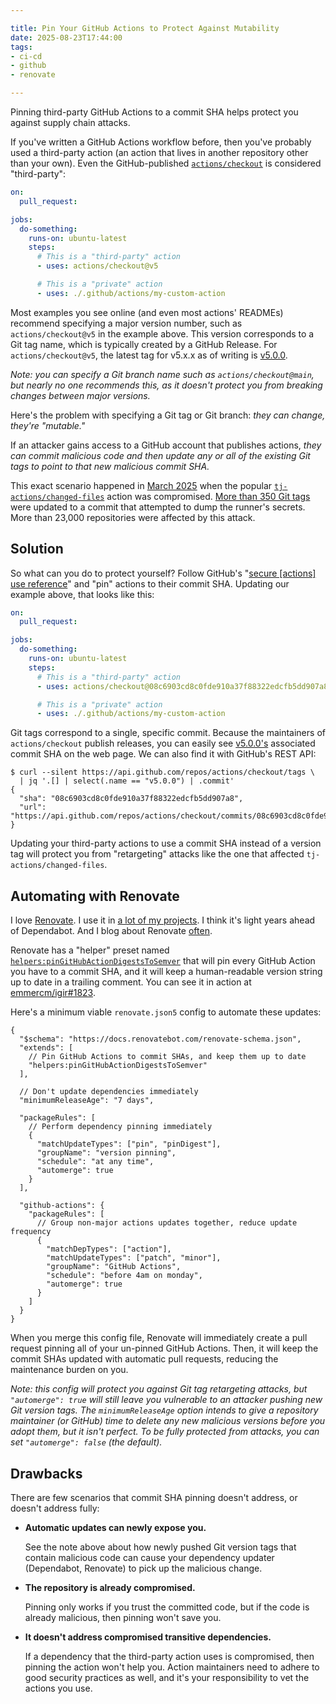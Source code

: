```yaml
---

title: Pin Your GitHub Actions to Protect Against Mutability
date: 2025-08-23T17:44:00
tags:
- ci-cd
- github
- renovate

---
```


Pinning third-party GitHub Actions to a commit SHA helps protect you against supply chain attacks.

If you've written a GitHub Actions workflow before, then you've probably used a third-party action (an action that lives in another repository other than your own). Even the GitHub-published [`actions/checkout`](https://github.com/actions/checkout) is considered "third-party":

```yaml
on:
  pull_request:

jobs:
  do-something:
    runs-on: ubuntu-latest
    steps:
      # This is a "third-party" action
      - uses: actions/checkout@v5

      # This is a "private" action
      - uses: ./.github/actions/my-custom-action
```

Most examples you see online (and even most actions' READMEs) recommend specifying a major version number, such as `actions/checkout@v5` in the example above. This version corresponds to a Git tag name, which is typically created by a GitHub Release. For `actions/checkout@v5`, the latest tag for v5.x.x as of writing is [v5.0.0](https://github.com/actions/checkout/releases/tag/v5.0.0).

_Note: you can specify a Git branch name such as `actions/checkout@main`, but nearly no one recommends this, as it doesn't protect you from breaking changes between major versions._

Here's the problem with specifying a Git tag or Git branch: _they can change, they're "mutable."_

If an attacker gains access to a GitHub account that publishes actions, _they can commit malicious code and then update any or all of the existing Git tags to point to that new malicious commit SHA._

This exact scenario happened in [March 2025](https://www.stepsecurity.io/blog/harden-runner-detection-tj-actions-changed-files-action-is-compromised) when the popular [`tj-actions/changed-files`](https://github.com/tj-actions/changed-files) action was compromised. [More than 350 Git tags](https://gist.github.com/stevebeattie/1847841fb3b1bfbf6d8449ae2fb0e8a2) were updated to a commit that attempted to dump the runner's secrets. More than 23,000 repositories were affected by this attack.

## Solution

So what can you do to protect yourself? Follow GitHub's "[secure [actions] use reference](https://docs.github.com/en/actions/reference/security/secure-use#using-third-party-actions)" and "pin" actions to their commit SHA. Updating our example above, that looks like this:

```yaml
on:
  pull_request:

jobs:
  do-something:
    runs-on: ubuntu-latest
    steps:
      # This is a "third-party" action
      - uses: actions/checkout@08c6903cd8c0fde910a37f88322edcfb5dd907a8 # v5.0.0

      # This is a "private" action
      - uses: ./.github/actions/my-custom-action
```

Git tags correspond to a single, specific commit. Because the maintainers of `actions/checkout` publish releases, you can easily see [v5.0.0's](https://github.com/actions/checkout/releases/tag/v5.0.0) associated commit SHA on the web page. We can also find it with GitHub's REST API:

```shell
$ curl --silent https://api.github.com/repos/actions/checkout/tags \
  | jq '.[] | select(.name == "v5.0.0") | .commit'
{
  "sha": "08c6903cd8c0fde910a37f88322edcfb5dd907a8",
  "url": "https://api.github.com/repos/actions/checkout/commits/08c6903cd8c0fde910a37f88322edcfb5dd907a8"
}
```

Updating your third-party actions to use a commit SHA instead of a version tag will protect you from "retargeting" attacks like the one that affected `tj-actions/changed-files`.

## Automating with Renovate

I love [Renovate](https://www.mend.io/renovate/). I use it in [a lot of my projects](https://github.com/search?q=user%3Aemmercm+%28path%3A**%2Frenovate.json+OR+path%3A**%2Frenovate.json5%29&type=code&ref=advsearch). I think it's light years ahead of Dependabot. And I blog about Renovate [often](/blog/tag/renovate/).

Renovate has a "helper" preset named [`helpers:pinGitHubActionDigestsToSemver`](https://docs.renovatebot.com/presets-helpers/#helperspingithubactiondigeststosemver) that will pin every GitHub Action you have to a commit SHA, and it will keep a human-readable version string up to date in a trailing comment. You can see it in action at [emmercm/igir#1823](https://github.com/emmercm/igir/pull/1823).

Here's a minimum viable `renovate.json5` config to automate these updates:

```json5
{
  "$schema": "https://docs.renovatebot.com/renovate-schema.json",
  "extends": [
    // Pin GitHub Actions to commit SHAs, and keep them up to date
    "helpers:pinGitHubActionDigestsToSemver"
  ],

  // Don't update dependencies immediately
  "minimumReleaseAge": "7 days",

  "packageRules": [
    // Perform dependency pinning immediately
    {
      "matchUpdateTypes": ["pin", "pinDigest"],
      "groupName": "version pinning",
      "schedule": "at any time",
      "automerge": true
    }
  ],

  "github-actions": {
    "packageRules": [
      // Group non-major actions updates together, reduce update frequency
      {
        "matchDepTypes": ["action"],
        "matchUpdateTypes": ["patch", "minor"],
        "groupName": "GitHub Actions",
        "schedule": "before 4am on monday",
        "automerge": true
      }
    ]
  }
}
```

When you merge this config file, Renovate will immediately create a pull request pinning all of your un-pinned GitHub Actions. Then, it will keep the commit SHAs updated with automatic pull requests, reducing the maintenance burden on you.

_Note: this config will protect you against Git tag retargeting attacks, but `"automerge": true` will still leave you vulnerable to an attacker pushing new Git version tags. The `minimumReleaseAge` option intends to give a repository maintainer (or GitHub) time to delete any new malicious versions before you adopt them, but it isn't perfect. To be fully protected from attacks, you can set `"automerge": false` (the default)._

## Drawbacks

There are few scenarios that commit SHA pinning doesn't address, or doesn't address fully:

- **Automatic updates can newly expose you.**

  See the note above about how newly pushed Git version tags that contain malicious code can cause your dependency updater (Dependabot, Renovate) to pick up the malicious change.

- **The repository is already compromised.**

  Pinning only works if you trust the committed code, but if the code is already malicious, then pinning won't save you.

- **It doesn't address compromised transitive dependencies.**

  If a dependency that the third-party action uses is compromised, then pinning the action won't help you. Action maintainers need to adhere to good security practices as well, and it's your responsibility to vet the actions you use.
